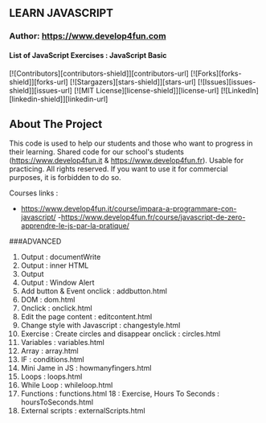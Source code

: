 ## LEARN JAVASCRIPT
### Author: https://www.develop4fun.com
####  List of JavaScript Exercises : JavaScript Basic

[![Contributors][contributors-shield]][contributors-url]
[![Forks][forks-shield]][forks-url]
[![Stargazers][stars-shield]][stars-url]
[![Issues][issues-shield]][issues-url]
[![MIT License][license-shield]][license-url]
[![LinkedIn][linkedin-shield]][linkedin-url]

<!-- ABOUT THE PROJECT -->
## About The Project
This code is used to help our students and those who want to progress in their learning.
Shared code for our school's students (https://www.develop4fun.it & https://www.develop4fun.fr). Usable for practicing.
All rights reserved. If you want to use it for commercial purposes, it is forbidden to do so.

Courses links :
- https://www.develop4fun.it/course/impara-a-programmare-con-javascript/
-https://www.develop4fun.fr/course/javascript-de-zero-apprendre-le-js-par-la-pratique/

###ADVANCED
1. Output : documentWrite
2. Output : inner HTML
3. Output
4. Output : Window Alert
5. Add button & Event onclick : addbutton.html
6. DOM : dom.html
7. Onclick : onclick.html
8. Edit the page content : editcontent.html
9. Change style with Javascript : changestyle.html
10. Exercise  : Create circles and disappear onclick : circles.html
11. Variables : variables.html
12. Array : array.html
13. IF : conditions.html
14. Mini Jame in JS : howmanyfingers.html
15. Loops : loops.html
16. While Loop : whileloop.html
17. Functions : functions.html
18 : Exercise, Hours To Seconds : hoursToSeconds.html
19. External scripts : externalScripts.html

